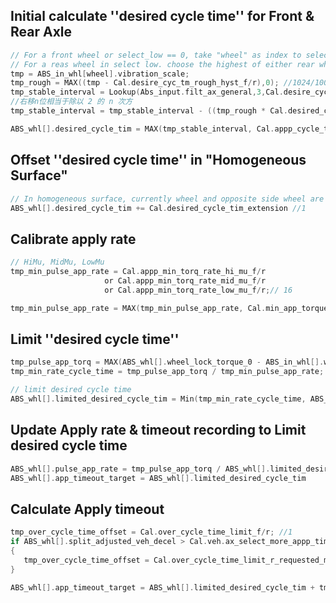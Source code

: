 ## Initial calculate ''desired cycle time'' for Front  & Rear Axle

```c
// For a front wheel or select_low == 0, take "wheel" as index to select the proper value
// For a reas wheel in select low. choose the highest of either rear wheel control desensitization index
tmp = ABS_in_whl[wheel].vibration_scale;
tmp_rough = MAX((tmp - Cal.desire_cyc_tm_rough_hyst_f/r),0); //1024/100
tmp_stable_interval = Lookup(Abs_input.filt_ax_general,3,Cal.desire_cycle_tm_f/r);//1
//右移n位相当于除以 2 的 n 次方
tmp_stable_interval = tmp_stable_interval - ((tmp_rough * Cal.desired_cyc_tm_rough_gain_f/r) >> 12); //1024/100

ABS_whl[].desired_cycle_tim = MAX(tmp_stable_interval, Cal.appp_cycle_tim_min_f/r); //1
```

## Offset ''desired cycle time'' in "Homogeneous Surface"

```c
// In homogeneous surface, currently wheel and opposite side wheel are in same number of cycle and control state of ACTION_FULSE_APPLY, offset desired cycle time
ABS_whl[].desired_cycle_tim += Cal.desired_cycle_tim_extension //1
```

## Calibrate apply rate

```c
// HiMu, MidMu, LowMu
tmp_min_pulse_app_rate = Cal.appp_min_torq_rate_hi_mu_f/r
  				     or Cal.appp_min_torq_rate_mid_mu_f/r
  				     or Cal.appp_min_torq_rate_low_mu_f/r;// 16

tmp_min_pulse_app_rate = MAX(tmp_min_pulse_app_rate, Cal.min_app_torque_rate_f/r); //16
```

## Limit ''desired cycle time''

```c
tmp_pulse_app_torq = MAX(ABS_whl[].wheel_lock_torque_0 - ABS_in_whl[].wheel_torque, 0);
tmp_min_rate_cycle_time = tmp_pulse_app_torq / tmp_min_pulse_app_rate;

// limit desired cycle time
ABS_whl[].limited_desired_cycle_tim = Min(tmp_min_rate_cycle_time, ABS_whl[].desired_cycle_tim)
```

## Update Apply rate & timeout recording to Limit desired cycle time

```c
ABS_whl[].pulse_app_rate = tmp_pulse_app_torq / ABS_whl[].limited_desired_cycle_tim ;
ABS_whl[].app_timeout_target = ABS_whl[].limited_desired_cycle_tim
```

## Calculate Apply timeout

```c
tmp_over_cycle_time_offset = Cal.over_cycle_time_limit_f/r; //1
if ABS_whl[].split_adjusted_veh_decel > Cal.veh.ax_select_more_appp_time //256
{
   tmp_over_cycle_time_offset = Cal.over_cycle_time_limit_r_requested_more; //1
}

ABS_whl[].app_timeout_target = ABS_whl[].limited_desired_cycle_tim + tmp_over_cycle_time_offset;
```

